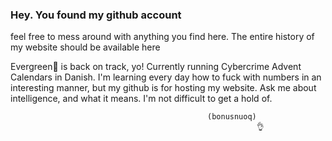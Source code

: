 ### Hey. You found my github account
feel free to mess around with anything you find here.
The entire history of my website should be available here


Evergreen🎄 is back on track, yo! 
Currently running Cybercrime Advent Calendars in Danish.
I'm learning every day how to fuck with numbers in an interesting manner, but my github is for hosting my website.
Ask me about intelligence, and what it means.
I'm not difficult to get a hold of.

                                                (bonusnuoq)
                                                           👌



<!--
**messingsang/messingsang** is a ✨ _special_ ✨ repository because its `README.md` (this file) appears on your GitHub profile.

Here are some ideas to get you started:

- 🔭 I’m currently working on ...
- 🌱 I’m currently learning ...
- 👯 I’m looking to collaborate on ...
- 🤔 I’m looking for help with ...
- 💬 Ask me about ...
- 📫 How to reach me: ...
- 😄 Pronouns: ...
- ⚡ Fun fact: ...
-->
